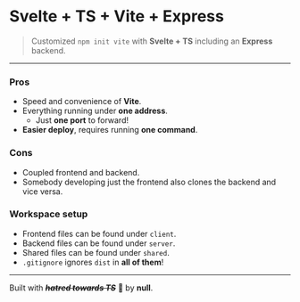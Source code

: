 # Svelte + TS + Vite + Express

> Customized `npm init vite` with **Svelte + TS** including an **Express** backend.

---

### Pros

-   Speed and convenience of **Vite**.
-   Everything running under **one address**.
    -   Just **one port** to forward!
-   **Easier deploy**, requires running **one command**.

### Cons

-   Coupled frontend and backend.
-   Somebody developing just the frontend also clones the backend and vice versa.

### Workspace setup

-   Frontend files can be found under `client`.
-   Backend files can be found under `server`.
-   Shared files can be found under `shared`.
-   `.gitignore` ignores `dist` in **all of them**!

---

Built with ~~**_hatred towards TS_**~~ 💖 by **null**.
